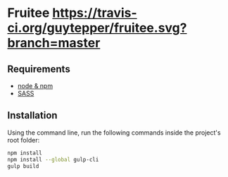 # Fruitee https://travis-ci.org/guytepper/fruitee.svg?branch=master

## Requirements
* [node & npm](https://nodejs.org/en/download/)
* [SASS](http://sass-lang.com/install)

## Installation
Using the command line, run the following commands inside the project's root folder:  
```bash
npm install
npm install --global gulp-cli
gulp build
```
